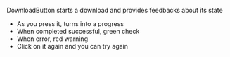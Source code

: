 DownloadButton starts a download and provides feedbacks about its state

- As you press it, turns into a progress
- When completed successful, green check
- When error, red warning
- Click on it again and you can try again

